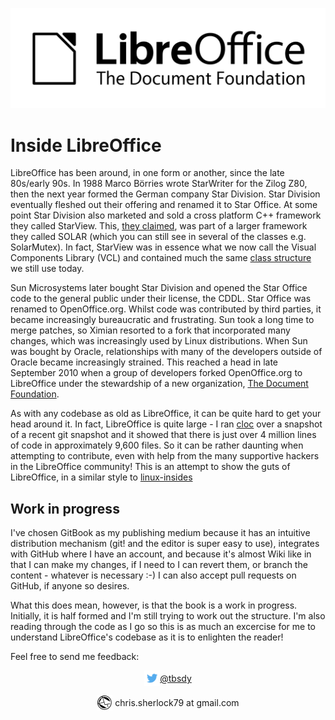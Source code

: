 ![](LibreOffice_Initial-Artwork-Logo_BlackWhiteLogo_2000px.png)
# Inside LibreOffice

LibreOffice has been around, in one form or another, since the late 80s/early 90s. In 1988 Marco Börries wrote StarWriter for the Zilog Z80, then the next year formed the German company Star Division. Star Division eventually fleshed out their offering and renamed it to Star Office. At some point Star Division also marketed and sold a cross platform C++ framework they called StarView. This, [they claimed](http://www.trumphurst.com/cpplibs/datapage.php?frompage=navbar&sqldata=Category%3D%27Mcom2%27), was part of a larger framework they called SOLAR (which you can still see in several of the classes e.g. SolarMutex). In fact, StarView was in essence what we now call the Visual Components Library (VCL) and contained much the same [class structure](http://collaboration.cmc.ec.gc.ca/science/rpn/biblio/ddj/Website/articles/DDJ/1993/9312/9312h/9312h.htm) we still use today.

Sun Microsystems later bought Star Division and opened the Star Office code to the general public under their license, the CDDL. Star Office was renamed to OpenOffice.org. Whilst code was contributed by third parties, it became increasingly bureaucratic and frustrating. Sun took a long time to merge patches, so Ximian resorted to a fork that incorporated many changes, which was increasingly used by Linux distributions. When Sun was bought by Oracle, relationships with many of the developers outside of Oracle became increasingly strained. This reached a head in late September 2010 when a group of developers forked OpenOffice.org to LibreOffice under the stewardship of a new organization, [The Document Foundation](https://www.documentfoundation.org).

As with any codebase as old as LibreOffice, it can be quite hard to get your head around it. In fact, LibreOffice is quite large - I ran [cloc](https://github.com/AlDanial/cloc) over a snapshot of a recent git snapshot and it showed that there is just over 4 million lines of code in approximately 9,600 files. So it can be rather daunting when attempting to contribute, even with help from the many supportive hackers in the LibreOffice community! This is an attempt to show the guts of LibreOffice, in a similar style to [linux-insides](https://0xax.gitbooks.io/linux-insides/content/)


## Work in progress
I've chosen GitBook as my publishing medium because it has an intuitive distribution mechanism (git! and the editor is super easy to use), integrates with GitHub where I have an account, and because it's almost Wiki like in that I can make my changes, if I need to I can revert them, or branch the content - whatever is necessary :-) I can also accept pull requests on GitHub, if anyone so desires. 

What this does mean, however, is that the book is a work in progress. Initially, it is half formed and I'm still trying to work out the structure. I'm also reading through the code as I go so this is as much an excercise for me to understand LibreOffice's codebase as it is to enlighten the reader!

Feel free to send me feedback:

<div style="text-align:center;"><img src="https://raw.githubusercontent.com/chrissherlock/inside-libreoffice/master/TwitterLogo_%2355acee.png" style="display:inline-block;width:25px;height;25px;vertical-align:middle" /><span style="vertical-align:middle"><a href="https://twitter.com/tbsdy">@tbsdy</a></span>

<img src="https://raw.githubusercontent.com/chrissherlock/inside-libreoffice/master/50px-TK_email_icon.svg.png" style="width:25px;height;25px;vertical-align:middle" /> <span style="display:inline-block;;vertical-align:middle">chris.sherlock79 at gmail.com</span>
</div>

